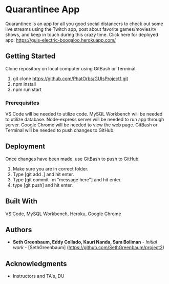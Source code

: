 # Quarantinee App

Quarantinee is an app for all you good social distancers to check out some live streams using the Twitch app, post about favorite games/movies/tv shows, and keep in touch during this crazy time.
Click here for deployed app: https://guis-electric-boogaloo.herokuapp.com/

## Getting Started

Clone repository on local computer using GitBash or Terminal.
1) git clone https://github.com/PhatOrbs/GUIsProject1.git 
2) npm install
3) npm run start


### Prerequisites

VS Code will be needed to utilize code.
MySQL Workbench will be needed to utilize database.
Node-express server will be needed to run app through server.
Google Chrome will be needed to view the web page.
GitBash or Terminal will be needed to push changes to GitHub.


## Deployment

Once changes have been made, use GitBash to push to GitHub.
1) Make sure you are in correct folder.
2) Type [git add .] and hit enter.
3) Type [git commit -m "message here"] and hit enter.
4) type [git push] and hit enter.


## Built With

VS Code, MySQL Workbench, Heroku, Google Chrome


## Authors

* **Seth Greenbaum, Eddy Collado, Kauri Nanda, Sam Bollman** - *Initial work* - [SethGreenbaum] (https://github.com/SethGreenbaum/project2)


## Acknowledgments

* Instructors and TA's, DU